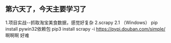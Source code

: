 ## 第六天了，今天主要学习了
1.项目实战--抓取淘宝美食数据，感觉好复杂
2.scrapy
2.1 （Windows） pip install pywin32依赖包 pip3 install scrapy -i https://pypi.douban.com/simple/ 
啊啊啊  好难
